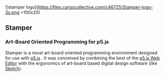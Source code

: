 ![stamper logo](https://files.cargocollective.com/c46725/Stamper-logo-3x.png =100x20)

## Stamper
### Art-Board Oriented Programming for p5.js

Stamper is a novel art-board oriented programming environment designed for use with [p5.js](https://p5js.org) . It was conceived by combining the best of the [p5.js Web Editor](https://editor.p5js.org) with the ergonomics of art-board based digital design software (like [Sketch](https://www.sketch.com)).
